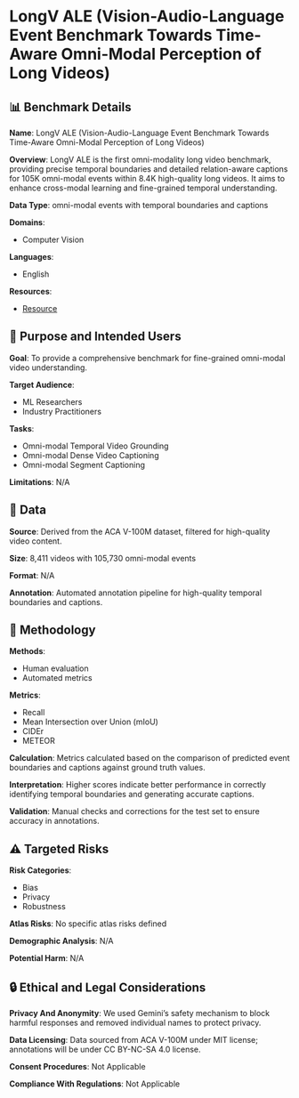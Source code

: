 # LongV ALE (Vision-Audio-Language Event Benchmark Towards Time-Aware Omni-Modal Perception of Long Videos)

## 📊 Benchmark Details

**Name**: LongV ALE (Vision-Audio-Language Event Benchmark Towards Time-Aware Omni-Modal Perception of Long Videos)

**Overview**: LongV ALE is the first omni-modality long video benchmark, providing precise temporal boundaries and detailed relation-aware captions for 105K omni-modal events within 8.4K high-quality long videos. It aims to enhance cross-modal learning and fine-grained temporal understanding.

**Data Type**: omni-modal events with temporal boundaries and captions

**Domains**:
- Computer Vision

**Languages**:
- English

**Resources**:
- [Resource](https://ttgeng233.github.io/LongVALE/)

## 🎯 Purpose and Intended Users

**Goal**: To provide a comprehensive benchmark for fine-grained omni-modal video understanding.

**Target Audience**:
- ML Researchers
- Industry Practitioners

**Tasks**:
- Omni-modal Temporal Video Grounding
- Omni-modal Dense Video Captioning
- Omni-modal Segment Captioning

**Limitations**: N/A

## 💾 Data

**Source**: Derived from the ACA V-100M dataset, filtered for high-quality video content.

**Size**: 8,411 videos with 105,730 omni-modal events

**Format**: N/A

**Annotation**: Automated annotation pipeline for high-quality temporal boundaries and captions.

## 🔬 Methodology

**Methods**:
- Human evaluation
- Automated metrics

**Metrics**:
- Recall
- Mean Intersection over Union (mIoU)
- CIDEr
- METEOR

**Calculation**: Metrics calculated based on the comparison of predicted event boundaries and captions against ground truth values.

**Interpretation**: Higher scores indicate better performance in correctly identifying temporal boundaries and generating accurate captions.

**Validation**: Manual checks and corrections for the test set to ensure accuracy in annotations.

## ⚠️ Targeted Risks

**Risk Categories**:
- Bias
- Privacy
- Robustness

**Atlas Risks**:
No specific atlas risks defined

**Demographic Analysis**: N/A

**Potential Harm**: N/A

## 🔒 Ethical and Legal Considerations

**Privacy And Anonymity**: We used Gemini’s safety mechanism to block harmful responses and removed individual names to protect privacy.

**Data Licensing**: Data sourced from ACA V-100M under MIT license; annotations will be under CC BY-NC-SA 4.0 license.

**Consent Procedures**: Not Applicable

**Compliance With Regulations**: Not Applicable
